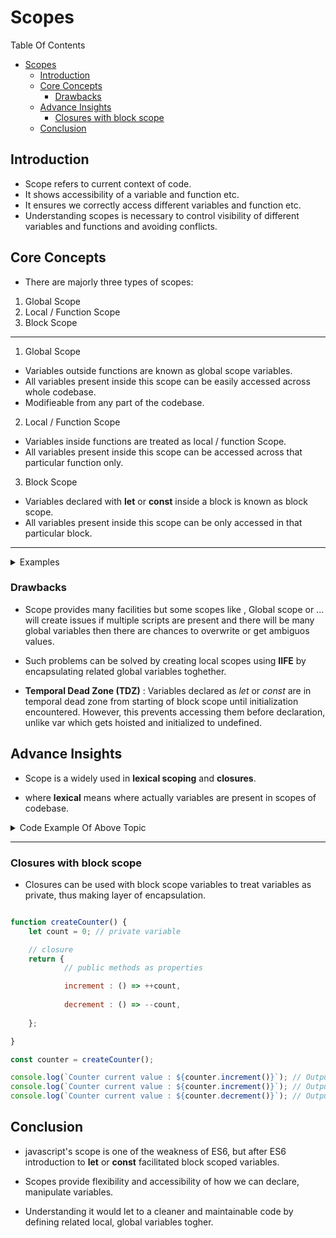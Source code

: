 # Scopes

Table Of Contents
- [Scopes](#scopes)
  - [Introduction](#introduction)
  - [Core Concepts](#core-concepts)
    - [Drawbacks](#drawbacks)
  - [Advance Insights](#advance-insights)
    - [Closures with block scope](#closures-with-block-scope)
  - [Conclusion](#conclusion)


## Introduction

- Scope refers to current context of code.
- It shows accessibility of a variable and function etc.
- It ensures we correctly access different variables and function etc.
- Understanding scopes is necessary to control visibility of different variables and functions and avoiding conflicts.

## Core Concepts

- There are majorly three types of scopes:

1. Global Scope
2. Local / Function Scope
3. Block Scope

---

1. Global Scope

- Variables outside functions are known as global scope variables.
- All variables present inside this scope can be easily accessed across whole codebase.
- Modifieable from any part of the codebase.

2. Local / Function Scope

- Variables inside functions are treated as local / function Scope.
- All variables present inside this scope can be accessed across that particular function only.

3. Block Scope

- Variables declared with **let** or **const** inside a block is known as block scope.
- All variables present inside this scope can be only accessed in that particular block.

---

<details><summary> Examples </summary>

1. Global Scope

```javascript
let x = 10;

function printX() {
    console.log(`Value of x is ${x}`); // Outputs Value of x is 10
}

printX();

```

2. Local / Function Scope

```javascript

function printX() {
    let x = 10;
    console.log(`Value of x is ${x}`); // Outputs Value of x is 10
}

printX();

console.log(`Value of x is ${x}`); // Outputs ReferenceError

```

3. Block Scope

```javascript

if (true) {
    let x = 10;
    console.log(`Value of x is ${x}`); // Outputs Value of x is 10
}
console.log(`Value of x is ${x}`); // Outputs ReferenceError

```

</details>

### Drawbacks

- Scope provides many facilities but some scopes like , Global scope or ... will create issues if multiple scripts are present and there will be many global variables then there are chances to overwrite or get ambiguos values.

- Such problems can be solved by creating local scopes using **IIFE** by encapsulating related global variables toghether.

- **Temporal Dead Zone (TDZ)** : Variables declared as <i>let</i> or <i>const</i> are in temporal dead zone from starting of block scope until initialization encountered. However, this prevents accessing them before declaration, unlike var which gets hoisted and initialized to undefined.

## Advance Insights

- Scope is a widely used in **lexical scoping** and **closures**.

- where **lexical** means where actually variables are present in scopes of codebase.

<details><summary> Code Example Of Above Topic </summary>

```javascript
function parent(arg) {
    let parentVariable = 10;

    function child() {
        console.log(`value of parent's argument ${arg}`);

        console.log(`value of parent's local variable ${parentVariable}`);
    }

    child();
}

parent(5);

//Outputs

//value of parent's argument 5
//value of parent's local variable 10
```

</details>

---
### Closures with block scope

- Closures can be used with block scope variables to treat variables as private, thus making layer of encapsulation.

```javascript

function createCounter() {
    let count = 0; // private variable

    // closure
    return { 
            // public methods as properties

            increment : () => ++count,
            
            decrement : () => --count,
    
    };

}

const counter = createCounter();

console.log(`Counter current value : ${counter.increment()}`); // Outputs Counter current value : 1
console.log(`Counter current value : ${counter.increment()}`); // Outputs Counter current value : 2
console.log(`Counter current value : ${counter.decrement()}`); // Outputs Counter current value : 1

```
## Conclusion

- javascript's scope is one of the weakness of ES6, but after ES6 introduction to **let** or **const** facilitated block scoped variables.

- Scopes provide flexibility and accessibility of how we can declare, manipulate variables.

- Understanding it would let to a cleaner and maintainable code by defining related local, global variables togher.
